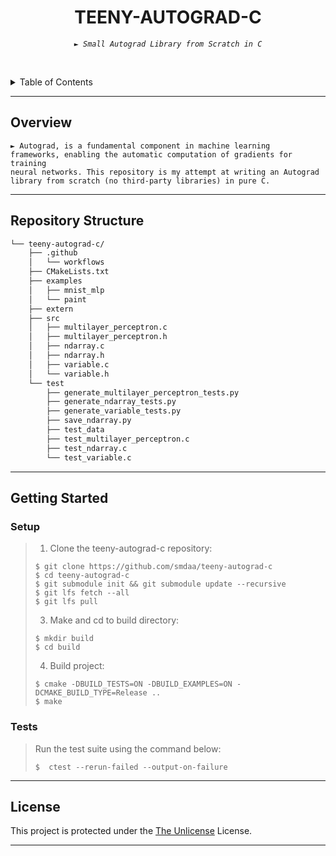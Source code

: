 <p align="center">
    <h1 align="center">TEENY-AUTOGRAD-C</h1>
</p>
<p align="center">
    <em><code>► Small Autograd Library from Scratch in C</code></em>
</p>

<br><!-- TABLE OF CONTENTS -->
<details>
  <summary>Table of Contents</summary><br>

- [ Overview](#-overview)
- [ Repository Structure](#-repository-structure)
- [ Getting Started](#-getting-started)
  - [ Setup](#-installation)
  - [ Tests](#-tests)
- [ License](#-license)
</details>
<hr>

##  Overview

<code>► Autograd, is a fundamental component in machine learning frameworks, enabling the automatic computation of gradients for training neural networks. This repository is my attempt at writing an Autograd library from scratch (no third-party libraries) in pure C.</code>

---


##  Repository Structure

```sh
└── teeny-autograd-c/
    ├── .github
    │   └── workflows
    ├── CMakeLists.txt
    ├── examples
    │   ├── mnist_mlp
    │   └── paint
    ├── extern
    ├── src
    │   ├── multilayer_perceptron.c
    │   ├── multilayer_perceptron.h
    │   ├── ndarray.c
    │   ├── ndarray.h
    │   ├── variable.c
    │   └── variable.h
    └── test
        ├── generate_multilayer_perceptron_tests.py
        ├── generate_ndarray_tests.py
        ├── generate_variable_tests.py
        ├── save_ndarray.py
        ├── test_data
        ├── test_multilayer_perceptron.c
        ├── test_ndarray.c
        └── test_variable.c
```

---

##  Getting Started

###  Setup

> 1. Clone the teeny-autograd-c repository:
>
> ```console
> $ git clone https://github.com/smdaa/teeny-autograd-c
> $ cd teeny-autograd-c
> $ git submodule init && git submodule update --recursive
> $ git lfs fetch --all
> $ git lfs pull
> ```
>
> 3. Make and cd to build directory:
> ```console
> $ mkdir build
> $ cd build
> ```
>
> 4. Build project:
> ```console
> $ cmake -DBUILD_TESTS=ON -DBUILD_EXAMPLES=ON -DCMAKE_BUILD_TYPE=Release ..
> $ make

###  Tests

> Run the test suite using the command below:
> ```console
> $  ctest --rerun-failed --output-on-failure
> ```

---

##  License

This project is protected under the [The Unlicense](https://choosealicense.com/licenses/unlicense/) License.

---


